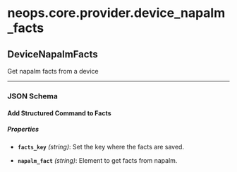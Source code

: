 # neops.core.provider.device_napalm_facts
## DeviceNapalmFacts
Get napalm facts from a device

----------
### JSON Schema
#### Add Structured Command to Facts


##### Properties


- **`facts_key`** *(string)*: Set the key where the facts are saved.

- **`napalm_fact`** *(string)*: Element to get facts from napalm.

